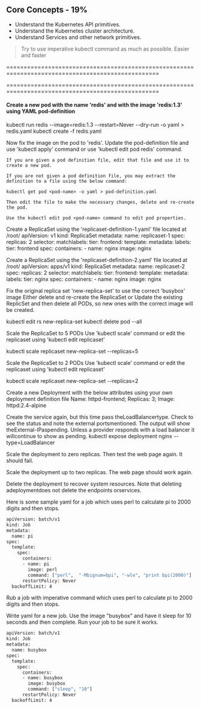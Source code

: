 ## Core Concepts - 19%

- Understand the Kubernetes API primitives.
- Understand the Kubernetes cluster architecture.
- Understand Services and other network primitives.

> Try to use imperative kubectl command as much as possible. Easier and faster

==================================================================================================




==================================================================================================




#### Create a new pod with the name 'redis' and with the image 'redis:1.3' using YAML pod-definition

kubectl run redis --image=redis:1.3 --restart=Never --dry-run -o yaml > redis.yaml
kubectl create -f redis.yaml


Now fix the image on the pod to 'redis'.
Update the pod-definition file and use 'kubectl apply' command or use 'kubectl edit pod redis' command. 

    If you are given a pod definition file, edit that file and use it to create a new pod.

    If you are not given a pod definition file, you may extract the definition to a file using the below command:

    kubectl get pod <pod-name> -o yaml > pod-definition.yaml

    Then edit the file to make the necessary changes, delete and re-create the pod.

    Use the kubectl edit pod <pod-name> command to edit pod properties.
    
    

Create a ReplicaSet using the 'replicaset-definition-1.yaml' file located at /root/
apiVersion: v1
kind: ReplicaSet
metadata:
 name: replicaset-1
spec:
 replicas: 2
 selector:
  matchlabels:
   tier: frontend:
  template:
   metadata:
    labels:
     tier: frontend
   spec:
    containers:
     - name: nginx
       image: nginx

Create a ReplicaSet using the 'replicaset-definition-2.yaml' file located at /root/
apiVersion: apps/v1
kind: ReplicaSet
metadata:
 name: replicaset-2
spec:
 replicas: 2
 selector:
  matchlabels:
   tier: frontend:
  template:
   metadata:
    labels:
     tier: nginx
   spec:
    containers:
     - name: nginx
       image: nginx
       


Fix the original replica set 'new-replica-set' to use the correct 'busybox' image
Either delete and re-create the ReplicaSet or Update the existing ReplicSet and then delete all PODs, so new ones with the correct image will be created. 

kubectl edit rs new-replica-set
kubectl delete pod --all


Scale the ReplicaSet to 5 PODs
Use 'kubectl scale' command or edit the replicaset using 'kubectl edit replicaset' 

kubectl scale replicaset new-replica-set --replicas=5 




Scale the ReplicaSet to 2 PODs
Use 'kubectl scale' command or edit the replicaset using 'kubectl edit replicaset' 

kubectl scale replicaset new-replica-set --replicas=2



Create a new Deployment with the below attributes using your own deployment definition file
Name: httpd-frontend; Replicas: 3; Image: httpd:2.4-alpine 

Create the service again, but this time pass theLoadBalancertype. Check to see the status and note the external portsmentioned. The output will show theExternal-IPaspending. Unless a provider responds with a load balancer it willcontinue to show as pending.
kubectl expose deployment nginx --type=LoadBalancer

Scale the deployment to zero replicas. Then test the web page again. It should fail.

Scale the deployment up to two replicas. The web page should work again.

Delete the deployment to recover system resources. Note that deleting adeploymentdoes not delete the endpoints orservices.

Here is some sample yaml for a job which uses perl to calculate pi to 2000 digits and then stops.
```bash
apiVersion: batch/v1
kind: Job
metadata:
  name: pi
spec:
  template:
    spec:
      containers:
      - name: pi
        image: perl
        command: ["perl",  "-Mbignum=bpi", "-wle", "print bpi(2000)"]
      restartPolicy: Never
  backoffLimit: 4
```

 Rub a job with imperative command which uses perl to calculate pi to 2000 digits and then stops.
 


Write yaml for a new job.  Use the image "busybox" and have it sleep for 10 seconds and then complete.  Run your job to be sure it works.
```bash
apiVersion: batch/v1
kind: Job
metadata:
  name: busybox
spec:
  template:
    spec:
      containers:
      - name: busybox
        image: busybox
        command: ["sleep", "10"]
      restartPolicy: Never
  backoffLimit: 4
```

